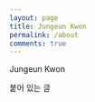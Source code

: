 ```yaml
---
layout: page
title: Jungeun Kwon
permalink: /about
comments: true
---
```


<div class="row justify-content-between">
<div class="col-md-8 pr-5">

Jungeun Kwon

</div>

<div class="col-md-4">

<div class="sticky-top sticky-top-80">
 붙어 있는 글

</div>
</div>
</div>
